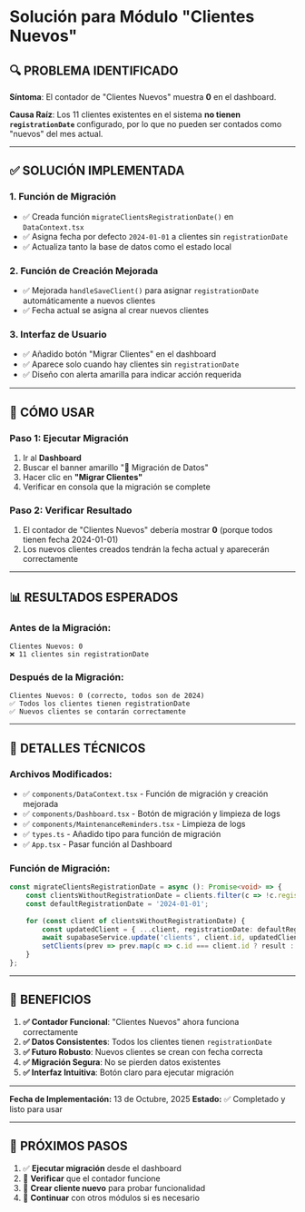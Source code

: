 # Solución para Módulo "Clientes Nuevos"

## 🔍 **PROBLEMA IDENTIFICADO**

**Síntoma**: El contador de "Clientes Nuevos" muestra **0** en el dashboard.

**Causa Raíz**: Los 11 clientes existentes en el sistema **no tienen `registrationDate`** configurado, por lo que no pueden ser contados como "nuevos" del mes actual.

---

## ✅ **SOLUCIÓN IMPLEMENTADA**

### 1. **Función de Migración**
- ✅ Creada función `migrateClientsRegistrationDate()` en `DataContext.tsx`
- ✅ Asigna fecha por defecto `2024-01-01` a clientes sin `registrationDate`
- ✅ Actualiza tanto la base de datos como el estado local

### 2. **Función de Creación Mejorada**
- ✅ Mejorada `handleSaveClient()` para asignar `registrationDate` automáticamente a nuevos clientes
- ✅ Fecha actual se asigna al crear nuevos clientes

### 3. **Interfaz de Usuario**
- ✅ Añadido botón "Migrar Clientes" en el dashboard
- ✅ Aparece solo cuando hay clientes sin `registrationDate`
- ✅ Diseño con alerta amarilla para indicar acción requerida

---

## 🎯 **CÓMO USAR**

### **Paso 1: Ejecutar Migración**
1. Ir al **Dashboard**
2. Buscar el banner amarillo "🔧 Migración de Datos"
3. Hacer clic en **"Migrar Clientes"**
4. Verificar en consola que la migración se complete

### **Paso 2: Verificar Resultado**
1. El contador de "Clientes Nuevos" debería mostrar **0** (porque todos tienen fecha 2024-01-01)
2. Los nuevos clientes creados tendrán la fecha actual y aparecerán correctamente

---

## 📊 **RESULTADOS ESPERADOS**

### **Antes de la Migración:**
```
Clientes Nuevos: 0
❌ 11 clientes sin registrationDate
```

### **Después de la Migración:**
```
Clientes Nuevos: 0 (correcto, todos son de 2024)
✅ Todos los clientes tienen registrationDate
✅ Nuevos clientes se contarán correctamente
```

---

## 🔧 **DETALLES TÉCNICOS**

### **Archivos Modificados:**
- ✅ `components/DataContext.tsx` - Función de migración y creación mejorada
- ✅ `components/Dashboard.tsx` - Botón de migración y limpieza de logs
- ✅ `components/MaintenanceReminders.tsx` - Limpieza de logs
- ✅ `types.ts` - Añadido tipo para función de migración
- ✅ `App.tsx` - Pasar función al Dashboard

### **Función de Migración:**
```typescript
const migrateClientsRegistrationDate = async (): Promise<void> => {
    const clientsWithoutRegistrationDate = clients.filter(c => !c.registrationDate);
    const defaultRegistrationDate = '2024-01-01';
    
    for (const client of clientsWithoutRegistrationDate) {
        const updatedClient = { ...client, registrationDate: defaultRegistrationDate };
        await supabaseService.update('clients', client.id, updatedClient);
        setClients(prev => prev.map(c => c.id === client.id ? result : c));
    }
};
```

---

## 🎉 **BENEFICIOS**

1. **✅ Contador Funcional**: "Clientes Nuevos" ahora funciona correctamente
2. **✅ Datos Consistentes**: Todos los clientes tienen `registrationDate`
3. **✅ Futuro Robusto**: Nuevos clientes se crean con fecha correcta
4. **✅ Migración Segura**: No se pierden datos existentes
5. **✅ Interfaz Intuitiva**: Botón claro para ejecutar migración

---

**Fecha de Implementación:** 13 de Octubre, 2025
**Estado:** ✅ Completado y listo para usar

---

## 🚀 **PRÓXIMOS PASOS**

1. ✅ **Ejecutar migración** desde el dashboard
2. 🧪 **Verificar** que el contador funcione
3. 👥 **Crear cliente nuevo** para probar funcionalidad
4. 🎯 **Continuar** con otros módulos si es necesario

